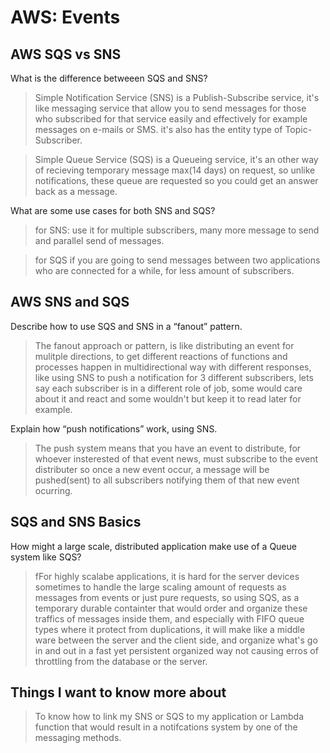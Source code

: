 # AWS: Events

## AWS SQS vs SNS

What is the difference betweeen SQS and SNS?
>Simple Notification Service (SNS) is a Publish-Subscribe service, it's like messaging service that allow you to send messages for those who subscribed for that service easily and effectively for example messages on e-mails or SMS. it's also has the entity type of Topic-Subscriber.

>Simple Queue Service (SQS) is a Queueing service, it's an other way of recieving temporary message max(14 days) on request, so unlike notifications, these queue are requested so you could get an answer back as a message.

What are some use cases for both SNS and SQS?

>for SNS: use it for multiple subscribers, many more message to send and parallel send of messages.

>for SQS if you are going to send messages between two applications who are connected for a while, for less amount of subscribers.

## AWS SNS and SQS

Describe how to use SQS and SNS in a “fanout” pattern.

>The fanout approach or pattern, is like distributing an event for mulitple directions, to get different reactions of functions and processes happen in multidirectional way with different responses, like using SNS to push a notification for 3 different subscribers, lets say each subscriber is in a different role of job, some would care about it and react and some wouldn't but keep it to read later for example.

Explain how “push notifications” work, using SNS.

>The push system means that you have an event to distribute, for whoever insterested of that event news, must subscribe to the event distributer so once a new event occur, a message will be pushed(sent) to all subscribers notifying them of that new event ocurring.

## SQS and SNS Basics

How might a large scale, distributed application make use of a Queue system like SQS?

>fFor highly scalabe applications, it is hard for the server devices sometimes to handle the large scaling amount of requests as messages from events or just pure requests, so using SQS, as a temporary durable containter that would order and organize these traffics of messages inside them, and especially with FIFO queue types where it protect from duplications, it will make like a middle ware between the server and the client side, and organize what's go in and out in a fast yet persistent organized way not causing erros of throttling from the database or the server.

## Things I want to know more about

>To know how to link my SNS or SQS to my application or Lambda function that would result in a notifcations system by one of the messaging methods.
